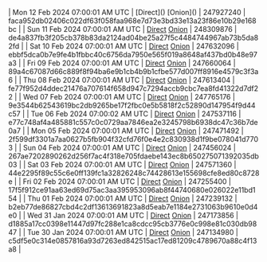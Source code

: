 | Mon 12 Feb 2024 07:00:01 AM UTC | [Direct](</body></html>) [Onion](</body></html>) | 247927240 | faca952db02406c022df63f058faa968e7d73e3bd33e13a23f86e10b29e168bc | 
| Sun 11 Feb 2024 07:00:01 AM UTC | [Direct](https://oshi.at/gdtx) [Onion](http://5ety7tpkim5me6eszuwcje7bmy25pbtrjtue7zkqqgziljwqy3rrikqd.onion/gdtx) | 248309876 | de4a837fb3f205cb378b83da2124ad04be25a27f5c4484744967ab73b5da82fd | 
| Sat 10 Feb 2024 07:00:01 AM UTC | [Direct](https://oshi.at/pzLQ) [Onion](http://5ety7tpkim5me6eszuwcje7bmy25pbtrjtue7zkqqgziljwqy3rrikqd.onion/pzLQ) | 247632096 | ebbf5dca0b7e9fe4b1fbbc40c6756da7950e565f019a8648af437bd0b48e97a3 | 
| Fri 09 Feb 2024 07:00:01 AM UTC | [Direct](https://oshi.at/BGxy) [Onion](http://5ety7tpkim5me6eszuwcje7bmy25pbtrjtue7zkqqgziljwqy3rrikqd.onion/BGxy) | 247660064 | 89a4c67087d66c889f8f94ba6e9b1cb4b9b1cfbe577d007ff8916e4579c3f3a6 | 
| Thu 08 Feb 2024 07:00:01 AM UTC | [Direct](https://oshi.at/gMAx) [Onion](http://5ety7tpkim5me6eszuwcje7bmy25pbtrjtue7zkqqgziljwqy3rrikqd.onion/gMAx) | 247613404 | fe77f952d4ddec21476a707614f658d947c7294accb9cbc7ea8fd41322d7df22 | 
| Wed 07 Feb 2024 07:00:01 AM UTC | [Direct](https://oshi.at/pGBU) [Onion](http://5ety7tpkim5me6eszuwcje7bmy25pbtrjtue7zkqqgziljwqy3rrikqd.onion/pGBU) | 247765176 | 9e3544b62543619bc2db9265be17f2fbc0e5b5818f2c52890d147954f9d44c57 | 
| Tue 06 Feb 2024 07:00:02 AM UTC | [Direct](<html>) [Onion]() | 247537116 | e77c748af4a485881c557c0c0729aa7846ea2e3245798b6938dc47c36b7de0a7 | 
| Mon 05 Feb 2024 07:00:01 AM UTC | [Direct](<html>) [Onion]() | 247471492 | 2f599df3301a7aa0627b5fb904f32cfd76f0e4e2c830938d1f9be078041d7703 | 
| Sun 04 Feb 2024 07:00:01 AM UTC | [Direct](<html>) [Onion]() | 247456024 | 267ae7202890262d256f7ac4f318e705fdaebe143ec8b650275071392035db03 | 
| Sat 03 Feb 2024 07:00:01 AM UTC | [Direct](<html>) [Onion]() | 247571360 | 44e2295f89c55c6e0ff139fc1a32826248c74428613e155698cfe8ed80c8728e | 
| Fri 02 Feb 2024 07:00:01 AM UTC | [Direct](<html>) [Onion]() | 247255400 | 17f5f912ce91aa63ed69d75ac3aa395953096ab8f44740680e026022e11bd154 | 
| Thu 01 Feb 2024 07:00:01 AM UTC | [Direct](https://oshi.at/BHVY) [Onion](http://5ety7tpkim5me6eszuwcje7bmy25pbtrjtue7zkqqgziljwqy3rrikqd.onion/BHVY) | 247239132 | b2eb77de86827cbd4c2df13613691823a8d5eab7e1184e2731063b9610e0d4e0 | 
| Wed 31 Jan 2024 07:00:01 AM UTC | [Direct](<html>) [Onion]() | 247173856 | d1885a17cc0398e11447d97fc288e1ca8cdcc95cb3776e0c998e81c030db9847 | 
| Tue 30 Jan 2024 07:00:01 AM UTC | [Direct](https://oshi.at/aeYdU) [Onion](http://5ety7tpkim5me6eszuwcje7bmy25pbtrjtue7zkqqgziljwqy3rrikqd.onion/aeYdU) | 247134980 | c5df5e0c314e0857816a93d7263ed842515ac17ed81209c4789670a88c4f13a8 | 
